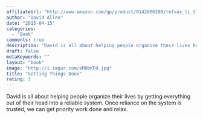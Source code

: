 ```yaml
---
affiliateUrl: "http://www.amazon.com/gp/product/0142000280/ref=as_li_tl?ie=UTF8&camp=1789&creative=390957&creativeASIN=0142000280&linkCode=as2&tag=jaktre-20&linkId=5BP3FRLS6QTLTHLR"
author: "David Allen"
date: "2015-04-15"
categories:
  - "Book"
comments: true
description: "David is all about helping people organize their lives by getting everything out of their head into a reliable system.  Once reliance on the system is"
draft: false
metaKeywords: ""
layout: "book"
image: "http://i.imgur.com/aMQbKPd.jpg"
title: "Getting Things Done"
rating: 3
---
```


David is all about helping people organize their lives by getting everything out of their head into a reliable system.  Once reliance on the system is trusted, we can get priority work done and relax.
